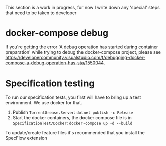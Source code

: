 This section is a work in progress, for now I write down any 'special' steps that need to be taken to developer

# docker-compose debug
If you're getting the error 'A debug operation has started during container preparation' while trying to debug the docker-compose project, please see
https://developercommunity.visualstudio.com/t/debugging-docker-compose-a-debug-operation-has-sta/1550044.

# Specification testing
To run our specification tests, you first will have to bring up a test environment. We use docker for that.

1. Publish `TorrentGrease.Server`: `dotnet publish -c Release`
1. Start the docker containers, the docker compose file is in `SpecificationTest/Docker`: `docker-compose up -d --build`

To update/create feature files it's recommended that you install the SpecFlow extension